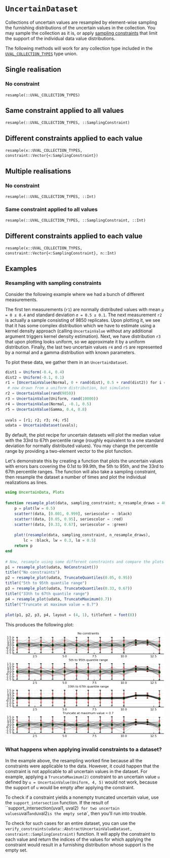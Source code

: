 # `UncertainDataset`

Collections of uncertain values are resampled by element-wise sampling the 
furnishing distributions of the uncertain values in the collection. You may sample the collection as it is, or apply [sampling constraints](../sampling_constraints/available_constraints.md) that limit the 
support of the individual data value distributions.

The following methods will work for any collection type included in the [`UVAL_COLLECTION_TYPES`](@ref) type union.

## Single realisation

### No constraint

```@docs
resample(::UVAL_COLLECTION_TYPES)
```

## Same constraint applied to all values

```@docs
resample(::UVAL_COLLECTION_TYPES, ::SamplingConstraint)
```

## Different constraints applied to each value

```@docs
resample(x::UVAL_COLLECTION_TYPES, constraint::Vector{<:SamplingConstraint})
```

## Multiple realisations

### No constraint

```@docs
resample(::UVAL_COLLECTION_TYPES, ::Int)
```

### Same constraint applied to all values

```@docs
resample(::UVAL_COLLECTION_TYPES, ::SamplingConstraint, ::Int)
```

## Different constraints applied to each value

```@docs
resample(x::UVAL_COLLECTION_TYPES, constraint::Vector{<:SamplingConstraint}, n::Int)
```

## Examples

### Resampling with sampling constraints

Consider the following example where we had a bunch of different measurements. 

The first ten measurements (`r1`) are normally distributed values with mean `μ = 0 ± 0.4` 
and standard deviation `σ = 0.5 ± 0.1`. The next measurement `r2` is actually a sample 
consisting of 9850 replicates. Upon plotting it, we see that it has some complex 
distribution which  we have to estimate using a kernel density approach (calling 
`UncertainValue` without any additional argument triggers kernel density estimation). 
Next, we have distribution `r3` that upon plotting looks uniform, so we approximate it by a 
uniform distribution. Finally, the last two uncertain values `r4` and `r5` are represented 
by a normal and a gamma distribution with known parameters.

To plot these data, we gather them in an `UncertainDataset`.

```julia
dist1 = Uniform(-0.4, 0.4)
dist2 = Uniform(-0.1, 0.1)
r1 = [UncertainValue(Normal, 0 + rand(dist), 0.5 + rand(dist2)) for i = 1:10]
 # now drawn from a uniform distribution, but simulates 
r2 = UncertainValue(rand(9850))
r3 = UncertainValue(Uniform, rand(10000))
r4 = UncertainValue(Normal, -0.1, 0.5)
r5 = UncertainValue(Gamma, 0.4, 0.8)

uvals = [r1; r2; r3; r4; r5]
udata = UncertainDataset(uvals);
```

By default, the plot recipe for uncertain datasets will plot the median value with the 
33rd to 67th percentile range (roughly equivalent to a one standard deviation for 
normally distributed values). You may change the percentile range by providing a two-element
vector to the plot function.

Let's demonstrate this by creating a function that plots the uncertain values with 
errors bars covering the 0.1st to 99.9th, the 5th to 95th, and the 33rd to 67th percentile 
ranges. The function will also take a sampling constraint, then resample the dataset 
a number of times and plot the individual realizations as lines. 

```julia
using UncertainData, Plots

function resample_plot(data, sampling_constraint; n_resample_draws = 40) 
    p = plot(lw = 0.5)
    scatter!(data, [0.001, 0.999], seriescolor = :black)
    scatter!(data, [0.05, 0.95], seriescolor = :red)
    scatter!(data, [0.33, 0.67], seriescolor = :green)

    plot!(resample(data, sampling_constraint, n_resample_draws), 
        lc = :black, lw = 0.3, lα = 0.5)
    return p
end

# Now, resample using some different constraints and compare the plots
p1 = resample_plot(udata, NoConstraint())
title!("No constraints")
p2 = resample_plot(udata, TruncateQuantiles(0.05, 0.95))
title!("5th to 95th quantile range")
p3 = resample_plot(udata, TruncateQuantiles(0.33, 0.67))
title!("33th to 67th quantile range")
p4 = resample_plot(udata, TruncateMaximum(0.7))
title!("Truncate at maximum value = 0.7")

plot(p1, p2, p3, p4, layout = (4, 1), titlefont = font(8))
```

This produces the following plot:

![](resampling_uncertain_datasets.png)

### What happens when applying invalid constraints to a dataset?

In the example above, the resampling worked fine because all the constraints were 
applicable to the data. However, it could happen that the constraint is not applicable 
to all uncertain values in the dataset. For example, applying a `TruncateMaximum(2)` 
constraint to an uncertain value `u` defined by `u = UncertainValue(Uniform, 4, 5)` would 
not work, because the support of `u` would be empty after applying the constraint.

To check if a constraint yields a nonempty truncated uncertain value, use the 
`support_intersection` function. If the result of ``support_intersection(uval1, uval2)` 
for two uncertain values `uval1` and `uval2` is the empty set `∅`, then you'll run into 
trouble.

To check for such cases for an entire dataset, you can use the 
`verify_constraints(udata::AbstractUncertainValueDataset, constraint::SamplingConstraint)` 
function. It will apply the constraint to each value and return the indices of the values 
for which applying the constraint would result in a furnishing distribution whose support 
is the empty set.